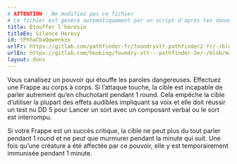 ```yaml
---
# ATTENTION : Ne modifiez pas ce fichier
# Ce fichier est généré automatiquement par un script d'après les données du module Foundry VTT officiel et de sa traduction
title: Étouffer l'hérésie
titleEn: Silence Heresy
id: tPhhaCbaQqwenkzx
urlFr: https://gitlab.com/pathfinder-fr/foundryvtt-pathfinder2-fr/-/blob/master/data/feats/tPhhaCbaQqwenkzx.htm
urlEn: https://gitlab.com/hooking/foundry-vtt---pathfinder-2e/-/blob/master/packs/data/feats.db/silence-heresy.json
layout: dons
---
```

Vous canalisez un pouvoir qui étouffe les paroles dangereuses. Effectuez une Frappe au corps à corps. Si l’attaque touche, la cible est incapable de parler autrement qu’en chuchotant pendant 1 round. Cela empêche la cible d’utiliser la plupart des effets audibles impliquant sa voix et elle doit réussir un test nu DD 5 pour Lancer un sort avec un composant verbal ou le sort est interrompu.

 Si votre Frappe est un succès critique, la cible ne peut plus du tout parler pendant 1 round et ne peut que murmurer pendant la minute qui suit. Une fois qu’une créature a été affectée par ce pouvoir, elle y est temporairement immunisée pendant 1 minute.
